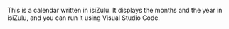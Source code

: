 This is a calendar written in isiZulu. It displays the months and the year in isiZulu, and you can run it using Visual Studio Code.
